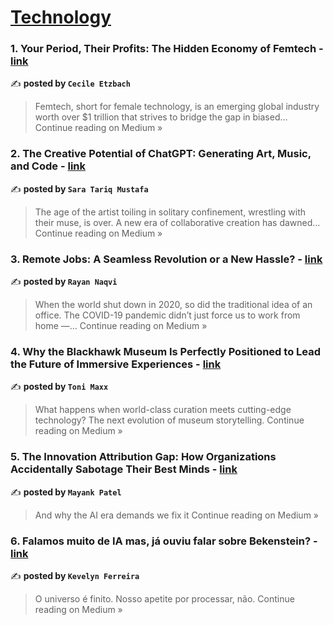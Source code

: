
<h1><a href=https://medium.com/tag/technology/recommended target="_blank" rel="noopener noreferrer">Technology</a></h1>
<h3>1. Your Period, Their Profits: The Hidden Economy of Femtech - <a href="https://medium.com/@cecileetzbach/your-period-their-profits-the-hidden-economy-of-femtech-f9a324b5ca03?source=rss------technology-5" target="_blank" rel="noopener noreferrer">link</a></h3>

✍️ **posted by `Cecile Etzbach`**

<blockquote>Femtech, short for female technology, is an emerging global industry worth over $1 trillion that strives to bridge the gap in biased…
Continue reading on Medium »</blockquote>

<h3>2. The Creative Potential of ChatGPT: Generating Art, Music, and Code - <a href="https://medium.com/@SaraTariqMustafa/the-creative-potential-of-chatgpt-generating-art-music-and-code-87ebdedef631?source=rss------technology-5" target="_blank" rel="noopener noreferrer">link</a></h3>

✍️ **posted by `Sara Tariq Mustafa`**

<blockquote>The age of the artist toiling in solitary confinement, wrestling with their muse, is over. A new era of collaborative creation has dawned…
Continue reading on Medium »</blockquote>

<h3>3. Remote Jobs: A Seamless Revolution or a New Hassle? - <a href="https://medium.com/@naqvirayan/remote-jobs-a-seamless-revolution-or-a-new-hassle-f3c1af85cfe0?source=rss------technology-5" target="_blank" rel="noopener noreferrer">link</a></h3>

✍️ **posted by `Rayan Naqvi`**

<blockquote>When the world shut down in 2020, so did the traditional idea of an office. The COVID-19 pandemic didn’t just force us to work from home —…
Continue reading on Medium »</blockquote>

<h3>4. Why the Blackhawk Museum Is Perfectly Positioned to Lead the Future of Immersive Experiences - <a href="https://medium.com/@tonimaxx/why-the-blackhawk-museum-is-perfectly-positioned-to-lead-the-future-of-immersive-experiences-7500af72d0b5?source=rss------technology-5" target="_blank" rel="noopener noreferrer">link</a></h3>

✍️ **posted by `Toni Maxx`**

<blockquote>What happens when world-class curation meets cutting-edge technology? The next evolution of museum storytelling.
Continue reading on Medium »</blockquote>

<h3>5. The Innovation Attribution Gap: How Organizations Accidentally Sabotage Their Best Minds - <a href="https://medium.com/@maxy_ermayank/the-innovation-attribution-gap-how-organizations-accidentally-sabotage-their-best-minds-ba877ade5bbb?source=rss------technology-5" target="_blank" rel="noopener noreferrer">link</a></h3>

✍️ **posted by `Mayank Patel`**

<blockquote>And why the AI era demands we fix it
Continue reading on Medium »</blockquote>

<h3>6. Falamos muito de IA mas, já ouviu falar sobre Bekenstein? - <a href="https://medium.com/@kevferreira.souza/falamos-muito-de-ia-mas-j%C3%A1-ouviu-falar-sobre-bekenstein-f6278cffccf8?source=rss------technology-5" target="_blank" rel="noopener noreferrer">link</a></h3>

✍️ **posted by `Kevelyn Ferreira`**

<blockquote>O universo é finito. Nosso apetite por processar, não.
Continue reading on Medium »</blockquote>

